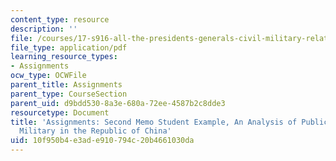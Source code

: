 ```yaml
---
content_type: resource
description: ''
file: /courses/17-s916-all-the-presidents-generals-civil-military-relations-in-the-us-and-beyond-january-iap-2020/10f950b4e3ade910794c20b4661030da_MIT17_S916IAP20_Example2.pdf
file_type: application/pdf
learning_resource_types:
- Assignments
ocw_type: OCWFile
parent_title: Assignments
parent_type: CourseSection
parent_uid: d9bdd530-8a3e-680a-72ee-4587b2c8dde3
resourcetype: Document
title: 'Assignments: Second Memo Student Example, An Analysis of Public Trust in the
  Military in the Republic of China'
uid: 10f950b4-e3ad-e910-794c-20b4661030da
---
```

